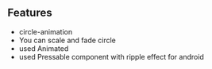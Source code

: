 ## Features

- circle-animation
- You can scale and fade circle
- used Animated
- used Pressable component with ripple effect for android
